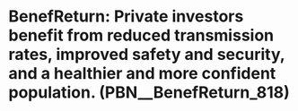 # BenefReturn: __Private investors benefit from reduced transmission rates, improved safety and security, and a healthier and more confident population.__ (PBN__BenefReturn_818)


